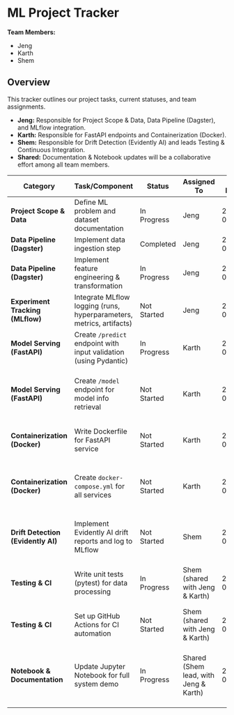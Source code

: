 # ML Project Tracker

**Team Members:**  
- Jeng  
- Karth  
- Shem

## Overview
This tracker outlines our project tasks, current statuses, and team assignments.  
- **Jeng:** Responsible for Project Scope & Data, Data Pipeline (Dagster), and MLflow integration.  
- **Karth:** Responsible for FastAPI endpoints and Containerization (Docker).  
- **Shem:** Responsible for Drift Detection (Evidently AI) and leads Testing & Continuous Integration.  
- **Shared:** Documentation & Notebook updates will be a collaborative effort among all team members.

| **Category**                      | **Task/Component**                                      | **Status**       | **Assigned To**                     | **Due Date**  | **Comments/Next Steps**                                               |
|-----------------------------------|---------------------------------------------------------|------------------|-------------------------------------|---------------|----------------------------------------------------------------------|
| **Project Scope & Data**          | Define ML problem and dataset documentation             | In Progress      | Jeng                                | 2025-03-10    | Initial draft complete; add detailed data dictionary.                |
| **Data Pipeline (Dagster)**       | Implement data ingestion step                           | Completed        | Jeng                                | 2025-03-05    | CSV data loaded successfully.                                        |
| **Data Pipeline (Dagster)**       | Implement feature engineering & transformation          | In Progress      | Jeng                                | 2025-03-12    | Handle missing values and document transformations.                  |
| **Experiment Tracking (MLflow)**  | Integrate MLflow logging (runs, hyperparameters, metrics, artifacts)  | Not Started      | Jeng                                | 2025-03-15    | Integrate MLflow into training/validation scripts.                   |
| **Model Serving (FastAPI)**       | Create `/predict` endpoint with input validation (using Pydantic)         | In Progress      | Karth                               | 2025-03-14    | Develop endpoint; ensure error handling and validation.              |
| **Model Serving (FastAPI)**       | Create `/model` endpoint for model info retrieval       | Not Started      | Karth                               | 2025-03-16    | Implement dynamic retrieval of hyperparameters and input schema.     |
| **Containerization (Docker)**     | Write Dockerfile for FastAPI service                    | Not Started      | Karth                               | 2025-03-20    | Decide on base image and dependency installation.                    |
| **Containerization (Docker)**     | Create `docker-compose.yml` for all services            | Not Started      | Karth                               | 2025-03-22    | Define networking between Dagster, MLflow, and FastAPI containers.    |
| **Drift Detection (Evidently AI)**| Implement Evidently AI drift reports and log to MLflow    | Not Started      | Shem                                | 2025-03-25    | Integrate drift detection in Dagster pipeline and log HTML reports.    |
| **Testing & CI**                  | Write unit tests (pytest) for data processing           | In Progress      | Shem (shared with Jeng & Karth)     | 2025-03-12    | Create tests covering preprocessing, training, and edge cases.       |
| **Testing & CI**                  | Set up GitHub Actions for CI automation                 | Not Started      | Shem (shared with Jeng & Karth)     | 2025-03-18    | Automate tests on pushes and pull requests.                          |
| **Notebook & Documentation**      | Update Jupyter Notebook for full system demo            | In Progress      | Shared (Shem lead, with Jeng & Karth)| 2025-03-14    | Include prediction demo, model info retrieval, drift detection, and clear documentation. |
    